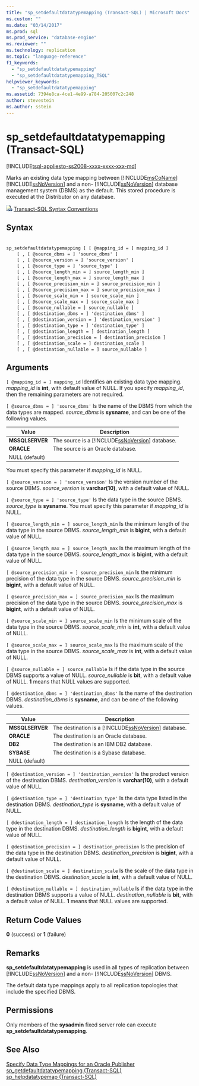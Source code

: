 ```yaml
---
title: "sp_setdefaultdatatypemapping (Transact-SQL) | Microsoft Docs"
ms.custom: ""
ms.date: "03/14/2017"
ms.prod: sql
ms.prod_service: "database-engine"
ms.reviewer: ""
ms.technology: replication
ms.topic: "language-reference"
f1_keywords: 
  - "sp_setdefaultdatatypemapping"
  - "sp_setdefaultdatatypemapping_TSQL"
helpviewer_keywords: 
  - "sp_setdefaultdatatypemapping"
ms.assetid: 7394e8ca-4ce1-4e99-a784-205007c2c248
author: stevestein
ms.author: sstein
---
```

# sp_setdefaultdatatypemapping (Transact-SQL)
[!INCLUDE[tsql-appliesto-ss2008-xxxx-xxxx-xxx-md](../../includes/tsql-appliesto-ss2008-xxxx-xxxx-xxx-md.md)]

  Marks an existing data type mapping between [!INCLUDE[msCoName](../../includes/msconame-md.md)] [!INCLUDE[ssNoVersion](../../includes/ssnoversion-md.md)] and a non- [!INCLUDE[ssNoVersion](../../includes/ssnoversion-md.md)] database management system (DBMS) as the default. This stored procedure is executed at the Distributor on any database.  
  
 ![Topic link icon](../../database-engine/configure-windows/media/topic-link.gif "Topic link icon") [Transact-SQL Syntax Conventions](../../t-sql/language-elements/transact-sql-syntax-conventions-transact-sql.md)  
  
## Syntax  
  
```  
  
sp_setdefaultdatatypemapping [ [ @mapping_id = ] mapping_id ]  
    [ , [ @source_dbms = ] 'source_dbms' ]  
    [ , [ @source_version = ] 'source_version' ]  
    [ , [ @source_type = ] 'source_type' ]   
    [ , [ @source_length_min = ] source_length_min ]  
    [ , [ @source_length_max = ] source_length_max ]  
    [ , [ @source_precision_min = ] source_precision_min ]  
    [ , [ @source_precision_max = ] source_precision_max ]  
    [ , [ @source_scale_min = ] source_scale_min ]  
    [ , [ @source_scale_max = ] source_scale_max ]  
    [ , [ @source_nullable = ] source_nullable ]  
    [ , [ @destination_dbms = ] 'destination_dbms' ]  
    [ , [ @destination_version = ] 'destination_version' ]  
    [ , [ @destination_type = ] 'destination_type' ]  
    [ , [ @destination_length = ] destination_length ]  
    [ , [ @destination_precision = ] destination_precision ]  
    [ , [ @destination_scale = ] destination_scale ]  
    [ , [ @destination_nullable = ] source_nullable ]  
```  
  
## Arguments  
`[ @mapping_id = ] mapping_id`
 Identifies an existing data type mapping.  *mapping_id* is **int**, with default value of NULL. If you specify *mapping_id*, then the remaining parameters are not required.  
  
`[ @source_dbms = ] 'source_dbms'`
 Is the name of the DBMS from which the data types are mapped. *source_dbms* is **sysname**, and can be one of the following values.  
  
|Value|Description|  
|-----------|-----------------|  
|**MSSQLSERVER**|The source is a [!INCLUDE[ssNoVersion](../../includes/ssnoversion-md.md)] database.|  
|**ORACLE**|The source is an Oracle database.|  
|NULL (default)||  
  
 You must specify this parameter if *mapping_id* is NULL.  
  
`[ @source_version = ] 'source_version'`
 Is the version number of the source DBMS. *source_version* is **varchar(10)**, with a default value of NULL.  
  
`[ @source_type = ] 'source_type'`
 Is the data type in the source DBMS. *source_type* is **sysname**. You must specify this parameter if *mapping_id* is NULL.  
  
`[ @source_length_min = ] source_length_min`
 Is the minimum length of the data type in the source DBMS. *source_length_min* is **bigint**, with a default value of NULL.  
  
`[ @source_length_max = ] source_length_max`
 Is the maximum length of the data type in the source DBMS. *source_length_max* is **bigint**, with a default value of NULL.  
  
`[ @source_precision_min = ] source_precision_min`
 Is the minimum precision of the data type in the source DBMS. *source_precision_min* is **bigint**, with a default value of NULL.  
  
`[ @source_precision_max = ] source_precision_max`
 Is the maximum precision of the data type in the source DBMS. *source_precision_max* is **bigint**, with a default value of NULL.  
  
`[ @source_scale_min = ] source_scale_min`
 Is the minimum scale of the data type in the source DBMS. *source_scale_min* is **int**, with a default value of NULL.  
  
`[ @source_scale_max = ] source_scale_max`
 Is the maximum scale of the data type in the source DBMS. *source_scale_max* is **int**, with a default value of NULL.  
  
`[ @source_nullable = ] source_nullable`
 Is if the data type in the source DBMS supports a value of NULL. *source_nullable* is **bit**, with a default value of NULL. **1** means that NULL values are supported.  
  
`[ @destination_dbms = ] 'destination_dbms'`
 Is the name of the destination DBMS. *destination_dbms* is **sysname**, and can be one of the following values.  
  
|Value|Description|  
|-----------|-----------------|  
|**MSSQLSERVER**|The destination is a [!INCLUDE[ssNoVersion](../../includes/ssnoversion-md.md)] database.|  
|**ORACLE**|The destination is an Oracle database.|  
|**DB2**|The destination is an IBM DB2 database.|  
|**SYBASE**|The destination is a Sybase database.|  
|NULL (default)||  
  
`[ @destination_version = ] 'destination_version'`
 Is the product version of the destination DBMS. *destination_version* is **varchar(10)**, with a default value of NULL.  
  
`[ @destination_type = ] 'destination_type'`
 Is the data type listed in the destination DBMS. *destination_type* is **sysname**, with a default value of NULL.  
  
`[ @destination_length = ] destination_length`
 Is the length of the data type in the destination DBMS. *destination_length* is **bigint**, with a default value of NULL.  
  
`[ @destination_precision = ] destination_precision`
 Is the precision of the data type in the destination DBMS. *destination_precision* is **bigint**, with a default value of NULL.  
  
`[ @destination_scale = ] destination_scale`
 Is the scale of the data type in the destination DBMS. *destination_scale* is **int**, with a default value of NULL.  
  
`[ @destination_nullable = ] destination_nullable`
 Is if the data type in the destination DBMS supports a value of NULL. *destination_nullable* is **bit**, with a default value of NULL. **1** means that NULL values are supported.  
  
## Return Code Values  
 **0** (success) or **1** (failure)  
  
## Remarks  
 **sp_setdefaultdatatypemapping** is used in all types of replication between [!INCLUDE[ssNoVersion](../../includes/ssnoversion-md.md)] and a non- [!INCLUDE[ssNoVersion](../../includes/ssnoversion-md.md)] DBMS.  
  
 The default data type mappings apply to all replication topologies that include the specified DBMS.  
  
## Permissions  
 Only members of the **sysadmin** fixed server role can execute **sp_setdefaultdatatypemapping**.  
  
## See Also  
 [Specify Data Type Mappings for an Oracle Publisher](../../relational-databases/replication/publish/specify-data-type-mappings-for-an-oracle-publisher.md)   
 [sp_getdefaultdatatypemapping &#40;Transact-SQL&#41;](../../relational-databases/system-stored-procedures/sp-getdefaultdatatypemapping-transact-sql.md)   
 [sp_helpdatatypemap &#40;Transact-SQL&#41;](../../relational-databases/system-stored-procedures/sp-helpdatatypemap-transact-sql.md)  
  
  
